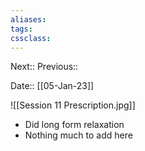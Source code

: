 ```yaml
---
aliases:
tags: 
cssclass:
---
```

Next::
Previous::

Date:: [[05-Jan-23]]

![[Session 11 Prescription.jpg]]

- Did long form relaxation 
- Nothing much to add here


